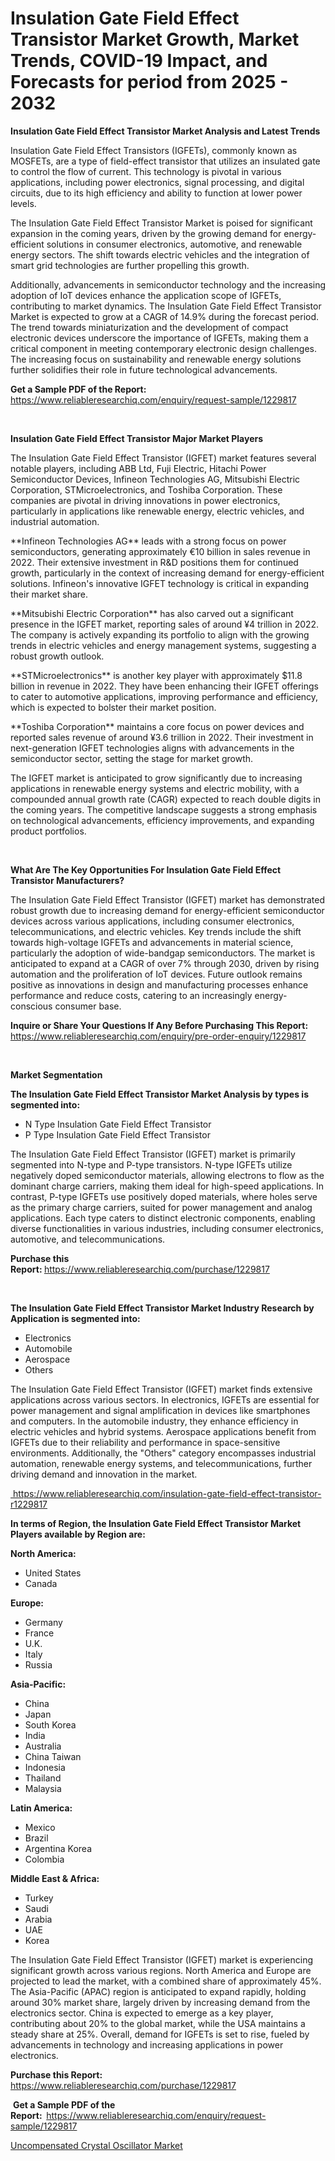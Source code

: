 <p><h1>Insulation Gate Field Effect Transistor Market Growth, Market Trends, COVID-19 Impact, and Forecasts for period from 2025 - 2032</h1></p><p><strong>Insulation Gate Field Effect Transistor Market Analysis and Latest Trends</strong></p>
<p><p>Insulation Gate Field Effect Transistors (IGFETs), commonly known as MOSFETs, are a type of field-effect transistor that utilizes an insulated gate to control the flow of current. This technology is pivotal in various applications, including power electronics, signal processing, and digital circuits, due to its high efficiency and ability to function at lower power levels.</p><p>The Insulation Gate Field Effect Transistor Market is poised for significant expansion in the coming years, driven by the growing demand for energy-efficient solutions in consumer electronics, automotive, and renewable energy sectors. The shift towards electric vehicles and the integration of smart grid technologies are further propelling this growth. </p><p>Additionally, advancements in semiconductor technology and the increasing adoption of IoT devices enhance the application scope of IGFETs, contributing to market dynamics. The Insulation Gate Field Effect Transistor Market is expected to grow at a CAGR of 14.9% during the forecast period. The trend towards miniaturization and the development of compact electronic devices underscore the importance of IGFETs, making them a critical component in meeting contemporary electronic design challenges. The increasing focus on sustainability and renewable energy solutions further solidifies their role in future technological advancements.</p></p>
<p><strong>Get a Sample PDF of the Report:&nbsp;</strong> <a href="https://www.reliableresearchiq.com/enquiry/request-sample/1229817?utm_campaign=2209&utm_medium=2&utm_source=Github&utm_content=ia&utm_term=13022025&utm_id=insulation-gate-field-effect-transistor">https://www.reliableresearchiq.com/enquiry/request-sample/1229817</a></p>
<p>&nbsp;</p>
<p><strong>Insulation Gate Field Effect Transistor Major Market Players</strong></p>
<p><p>The Insulation Gate Field Effect Transistor (IGFET) market features several notable players, including ABB Ltd, Fuji Electric, Hitachi Power Semiconductor Devices, Infineon Technologies AG, Mitsubishi Electric Corporation, STMicroelectronics, and Toshiba Corporation. These companies are pivotal in driving innovations in power electronics, particularly in applications like renewable energy, electric vehicles, and industrial automation.</p><p>**Infineon Technologies AG** leads with a strong focus on power semiconductors, generating approximately €10 billion in sales revenue in 2022. Their extensive investment in R&D positions them for continued growth, particularly in the context of increasing demand for energy-efficient solutions. Infineon's innovative IGFET technology is critical in expanding their market share.</p><p>**Mitsubishi Electric Corporation** has also carved out a significant presence in the IGFET market, reporting sales of around ¥4 trillion in 2022. The company is actively expanding its portfolio to align with the growing trends in electric vehicles and energy management systems, suggesting a robust growth outlook.</p><p>**STMicroelectronics** is another key player with approximately $11.8 billion in revenue in 2022. They have been enhancing their IGFET offerings to cater to automotive applications, improving performance and efficiency, which is expected to bolster their market position.</p><p>**Toshiba Corporation** maintains a core focus on power devices and reported sales revenue of around ¥3.6 trillion in 2022. Their investment in next-generation IGFET technologies aligns with advancements in the semiconductor sector, setting the stage for market growth.</p><p>The IGFET market is anticipated to grow significantly due to increasing applications in renewable energy systems and electric mobility, with a compounded annual growth rate (CAGR) expected to reach double digits in the coming years. The competitive landscape suggests a strong emphasis on technological advancements, efficiency improvements, and expanding product portfolios.</p></p>
<p>&nbsp;</p>
<p><strong>What Are The Key Opportunities For Insulation Gate Field Effect Transistor Manufacturers?</strong></p>
<p><p>The Insulation Gate Field Effect Transistor (IGFET) market has demonstrated robust growth due to increasing demand for energy-efficient semiconductor devices across various applications, including consumer electronics, telecommunications, and electric vehicles. Key trends include the shift towards high-voltage IGFETs and advancements in material science, particularly the adoption of wide-bandgap semiconductors. The market is anticipated to expand at a CAGR of over 7% through 2030, driven by rising automation and the proliferation of IoT devices. Future outlook remains positive as innovations in design and manufacturing processes enhance performance and reduce costs, catering to an increasingly energy-conscious consumer base.</p></p>
<p><strong>Inquire or Share Your Questions If Any Before Purchasing This Report:</strong> <a href="https://www.reliableresearchiq.com/enquiry/pre-order-enquiry/1229817?utm_campaign=2209&utm_medium=2&utm_source=Github&utm_content=ia&utm_term=13022025&utm_id=insulation-gate-field-effect-transistor">https://www.reliableresearchiq.com/enquiry/pre-order-enquiry/1229817</a></p>
<p>&nbsp;</p>
<p><strong>Market Segmentation</strong></p>
<p><strong>The Insulation Gate Field Effect Transistor Market Analysis by types is segmented into:</strong></p>
<p><ul><li>N Type Insulation Gate Field Effect Transistor</li><li>P Type Insulation Gate Field Effect Transistor</li></ul></p>
<p><p>The Insulation Gate Field Effect Transistor (IGFET) market is primarily segmented into N-type and P-type transistors. N-type IGFETs utilize negatively doped semiconductor materials, allowing electrons to flow as the dominant charge carriers, making them ideal for high-speed applications. In contrast, P-type IGFETs use positively doped materials, where holes serve as the primary charge carriers, suited for power management and analog applications. Each type caters to distinct electronic components, enabling diverse functionalities in various industries, including consumer electronics, automotive, and telecommunications.</p></p>
<p><strong>Purchase this Report:&nbsp;</strong><a href="https://www.reliableresearchiq.com/purchase/1229817?utm_campaign=2209&utm_medium=2&utm_source=Github&utm_content=ia&utm_term=13022025&utm_id=insulation-gate-field-effect-transistor">https://www.reliableresearchiq.com/purchase/1229817</a></p>
<p>&nbsp;</p>
<p><strong>The Insulation Gate Field Effect Transistor Market Industry Research by Application is segmented into:</strong></p>
<p><ul><li>Electronics</li><li>Automobile</li><li>Aerospace</li><li>Others</li></ul></p>
<p><p>The Insulation Gate Field Effect Transistor (IGFET) market finds extensive applications across various sectors. In electronics, IGFETs are essential for power management and signal amplification in devices like smartphones and computers. In the automobile industry, they enhance efficiency in electric vehicles and hybrid systems. Aerospace applications benefit from IGFETs due to their reliability and performance in space-sensitive environments. Additionally, the "Others" category encompasses industrial automation, renewable energy systems, and telecommunications, further driving demand and innovation in the market.</p></p>
<p><a href="https://www.reliableresearchiq.com/insulation-gate-field-effect-transistor-r1229817?utm_campaign=2209&utm_medium=2&utm_source=Github&utm_content=ia&utm_term=13022025&utm_id=insulation-gate-field-effect-transistor">&nbsp;https://www.reliableresearchiq.com/insulation-gate-field-effect-transistor-r1229817</a></p>
<p><strong>In terms of Region, the Insulation Gate Field Effect Transistor Market Players available by Region are:</strong></p>
<p>
    <p> <strong> North America: </strong>
        <ul>
            <li>United States</li>
            <li>Canada</li>
        </ul>
        </p> 
    <p> <strong> Europe: </strong>
        <ul>
            <li>Germany</li>
            <li>France</li>
            <li>U.K.</li>
            <li>Italy</li>
            <li>Russia</li>
        </ul>
        </p> 
    <p> <strong> Asia-Pacific: </strong>
        <ul>
            <li>China</li>
            <li>Japan</li>
            <li>South Korea</li>
            <li>India</li>
            <li>Australia</li>
            <li>China Taiwan</li>
            <li>Indonesia</li>
            <li>Thailand</li>
            <li>Malaysia</li>
        </ul>
        </p> 
    <p> <strong> Latin America: </strong>
        <ul>
            <li>Mexico</li>
            <li>Brazil</li>
            <li>Argentina Korea</li>
            <li>Colombia</li>
        </ul>
        </p> 
    <p> <strong> Middle East & Africa: </strong>
        <ul>
            <li>Turkey</li>
            <li>Saudi</li>
            <li>Arabia</li>
            <li>UAE</li>
            <li>Korea</li>
        </ul>
    </p>
    </p>
<p><p>The Insulation Gate Field Effect Transistor (IGFET) market is experiencing significant growth across various regions. North America and Europe are projected to lead the market, with a combined share of approximately 45%. The Asia-Pacific (APAC) region is anticipated to expand rapidly, holding around 30% market share, largely driven by increasing demand from the electronics sector. China is expected to emerge as a key player, contributing about 20% to the global market, while the USA maintains a steady share at 25%. Overall, demand for IGFETs is set to rise, fueled by advancements in technology and increasing applications in power electronics.</p></p>
<p><strong>Purchase this Report: </strong><a href="https://www.reliableresearchiq.com/purchase/1229817?utm_campaign=2209&utm_medium=2&utm_source=Github&utm_content=ia&utm_term=13022025&utm_id=insulation-gate-field-effect-transistor">https://www.reliableresearchiq.com/purchase/1229817</a></p>
<p>&nbsp;<strong>Get a Sample PDF of the Report:&nbsp;&nbsp;</strong><a href="https://www.reliableresearchiq.com/enquiry/request-sample/1229817?utm_campaign=2209&utm_medium=2&utm_source=Github&utm_content=ia&utm_term=13022025&utm_id=insulation-gate-field-effect-transistor">https://www.reliableresearchiq.com/enquiry/request-sample/1229817</a></p>
<p><strong></strong></p>
<p><p><a href="https://github.com/sca704osol/Market-Research-Report-List-1/blob/main/uncompensated-crystal-oscillator-market.md?utm_campaign=2209&utm_medium=2&utm_source=Github&utm_content=ia&utm_term=13022025&utm_id=insulation-gate-field-effect-transistor">Uncompensated Crystal Oscillator Market</a></p></p>